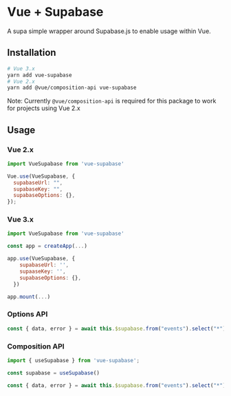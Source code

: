 # Vue + Supabase

A supa simple wrapper around Supabase.js to enable usage within Vue.

## Installation
```bash
# Vue 3.x
yarn add vue-supabase
# Vue 2.x
yarn add @vue/composition-api vue-supabase
```
Note: Currently `@vue/composition-api` is required for this package to work for projects using Vue 2.x
## Usage
### Vue 2.x
```js
import VueSupabase from 'vue-supabase'

Vue.use(VueSupabase, {
  supabaseUrl: "",
  supabaseKey: "",
  supabaseOptions: {},
});
```

### Vue 3.x
```js
import VueSupabase from 'vue-supabase'

const app = createApp(...)

app.use(VueSupabase, {
    supabaseUrl: '',
    supaaseKey: '',
    supabaseOptions: {},
  })

app.mount(...)
```

### Options API
```js
const { data, error } = await this.$supabase.from("events").select("*");
```

### Composition API
```js
import { useSupabase } from 'vue-supabase';

const supabase = useSupabase()

const { data, error } = await this.$supabase.from("events").select("*");
```
